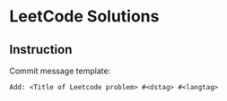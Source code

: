 # LeetCode Solutions

## Instruction

Commit message template:

    Add: <Title of Leetcode problem> #<dstag> #<langtag>
